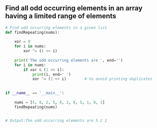 ## Find all odd occurring elements in an array having a limited range of elements
```py
# Find odd occurring elements in a given list
def findRepeating(nums):
 
    xor = 0
    for i in nums:
        xor ^= (1 << i)
 
    print('The odd occurring elements are ', end='')
    for i in nums:
        if xor & (1 << i):
            print(i, end=' ')
            xor ^= (1 << i)        # to avoid printing duplicates
 
 
if __name__ == '__main__':
 
    nums = [5, 8, 2, 5, 8, 2, 8, 5, 1, 8, 2]
    findRepeating(nums)
 

# Output:The odd occurring elements are 5 2 1
```

